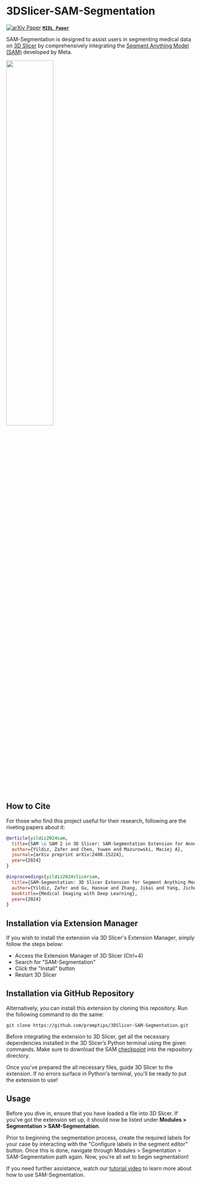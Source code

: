 
# 3DSlicer-SAM-Segmentation

[![arXiv Paper](https://img.shields.io/badge/arXiv-2401.12974-orange.svg?style=flat)](https://arxiv.org/abs/2408.15224) [**`MIDL Paper`**](https://openreview.net/pdf?id=zDOZ0IhLFF)

SAM-Segmentation is designed to assist users in segmenting medical data on <a href="https://github.com/Slicer/Slicer">3D Slicer</a> by comprehensively integrating the <a href="https://github.com/facebookresearch/segment-anything">Segment Anything Model (SAM)</a> developed by Meta.

<img src="SAM-Segmentation/Resources/Icons/SAM-Segmentation.png" width=50% height=50%>

## How to Cite

For those who find this project useful for their research, following are the riveting papers about it:

```bibtex
@article{yildiz2024sam,
  title={SAM \& SAM 2 in 3D Slicer: SAM-Segmentation Extension for Annotating Medical Images},
  author={Yildiz, Zafer and Chen, Yuwen and Mazurowski, Maciej A},
  journal={arXiv preprint arXiv:2408.15224},
  year={2024}
}

@inproceedings{yildiz2024slicersam,
  title={SAM-Segmentation: 3D Slicer Extension for Segment Anything Model (SAM)},
  author={Yildiz, Zafer and Gu, Hanxue and Zhang, Jikai and Yang, Jichen and Mazurowski, Maciej A},
  booktitle={Medical Imaging with Deep Learning},
  year={2024}
}
```

## Installation via Extension Manager

If you wish to install the extension via 3D Slicer's Extension Manager, simply follow the steps below:

- Access the Extension Manager of 3D Slicer (Ctrl+4)
- Search for "SAM-Segmentation"
- Click the "Install" button
- Restart 3D Slicer

## Installation via GitHub Repository

Alternatively, you can install this extension by cloning this repository. Run the following command to do the same:

```
git clone https://github.com/promptips/3DSlicer-SAM-Segmentation.git
```

Before integrating the extension to 3D Slicer, get all the necessary dependencies installed in the 3D Slicer’s Python terminal using the given commands. Make sure to download the SAM <a href="https://dl.fbaipublicfiles.com/segment_anything/sam_vit_h_4b8939.pth">checkpoint</a> into the repository directory.

Once you've prepared the all necessary files, guide 3D Slicer to the extension. If no errors surface in Python's terminal, you'll be ready to put the extension to use!

## Usage

Before you dive in, ensure that you have loaded a file into 3D Slicer. If you've got the extension set up, it should now be listed under **Modules > Segmentation > SAM-Segmentation**.

Prior to beginning the segmentation process, create the required labels for your case by interacting with the "Configure labels in the segment editor" button. Once this is done, navigate through Modules > Segmentation > SAM-Segmentation path again. Now, you're all set to begin segmentation!

If you need further assistance, watch our [tutorial video](https://youtu.be/PAW2iIXMGvY) to learn more about how to use SAM-Segmentation.